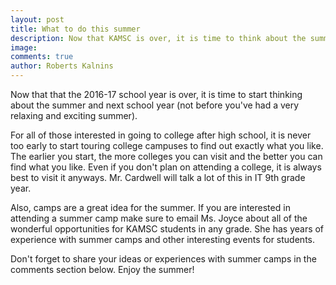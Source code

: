```yaml
---
layout: post
title: What to do this summer
description: Now that KAMSC is over, it is time to think about the summer!
image:
comments: true
author: Roberts Kalnins
---
```

Now that that the 2016-17 school year is over, it is time to start thinking about the summer and next school year (not before you've had a very relaxing and exciting summer).

For all of those interested in going to college after high school, it is never too early to start touring college campuses to find out exactly what you like. The earlier you start, the more colleges you can visit and the better you can find what you like. Even if you don't plan on attending a college, it is always best to visit it anyways. Mr. Cardwell will talk a lot of this in IT 9th grade year.

Also, camps are a great idea for the summer. If you are interested in attending a summer camp make sure to email Ms. Joyce about all of the wonderful opportunities for KAMSC students in any grade. She has years of experience with summer camps and other interesting events for students.

Don't forget to share your ideas or experiences with summer camps in the comments section below. Enjoy the summer!
